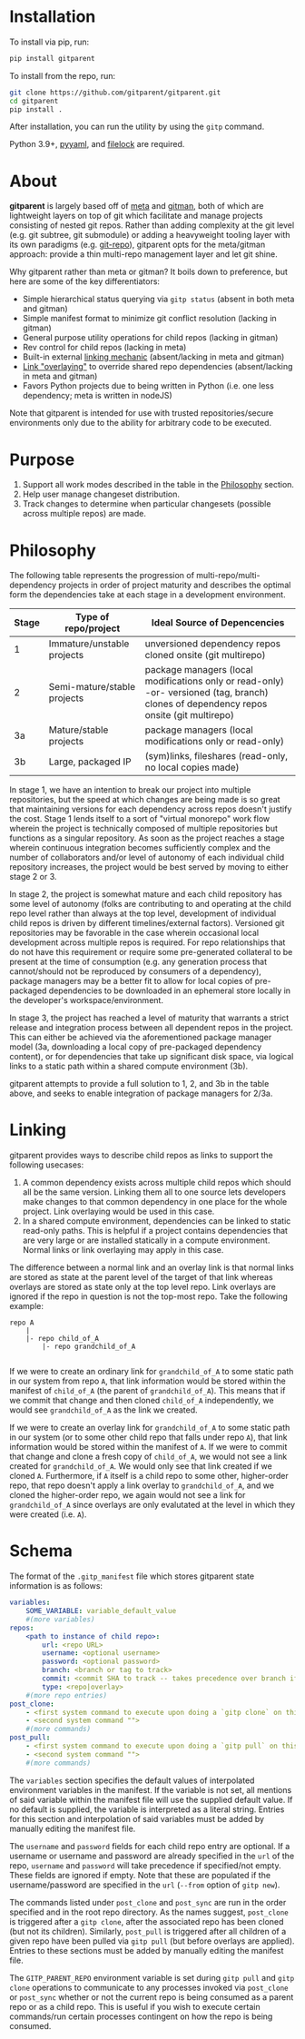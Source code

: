 # Installation

To install via pip, run:

```bash
pip install gitparent
```

To install from the repo, run:

```bash
git clone https://github.com/gitparent/gitparent.git
cd gitparent
pip install .
```

After installation, you can run the utility by using the `gitp` command. 

Python 3.9+, [pyyaml](https://github.com/yaml/pyyaml), and [filelock](https://github.com/tox-dev/py-filelock) are required.

# About

**gitparent** is largely based off of [meta](https://github.com/mateodelnorte/meta) and [gitman](https://github.com/jacebrowning/gitman), both of which are lightweight layers on top of git which facilitate and manage projects consisting of nested git repos. Rather than adding complexity at the git level (e.g. git subtree, git submodule) or adding a heavyweight tooling layer with its own paradigms (e.g. [git-repo](https://gerrit.googlesource.com/git-repo/)), gitparent opts for the meta/gitman approach: provide a thin multi-repo management layer and let git shine.

Why gitparent rather than meta or gitman? It boils down to preference, but here are some of the key differentiators:

- Simple hierarchical status querying via `gitp status` (absent in both meta and gitman)
- Simple manifest format to minimize git conflict resolution (lacking in gitman)
- General purpose utility operations for child repos (lacking in gitman)
- Rev control for child repos (lacking in meta)
- Built-in external [linking mechanic](#Linking) (absent/lacking in meta and gitman)
- [Link "overlaying"](#Linking) to override shared repo dependencies (absent/lacking in meta and gitman)
- Favors Python projects due to being written in Python (i.e. one less dependency; meta is written in nodeJS)

Note that gitparent is intended for use with trusted repositories/secure environments only due to the ability for arbitrary code to be executed.

# Purpose

1. Support all work modes described in the table in the [Philosophy](#Philosophy) section.
2. Help user manage changeset distribution.
3. Track changes to determine when particular changesets (possible across multiple repos) are made.


# Philosophy

The following table represents the progression of multi-repo/multi-dependency projects in order of project maturity and describes the optimal form the dependencies take at each stage in a development environment.

| Stage | Type of repo/project         | Ideal Source of Depencencies                                                                                                              |
|-------|------------------------------|-------------------------------------------------------------------------------------------------------------------------------------------|
| 1     | Immature/unstable projects   | unversioned dependency repos cloned onsite (git multirepo)                                                                                |
| 2     | Semi-mature/stable projects  | package managers (local modifications only or read-only) -or- versioned (tag, branch) clones of dependency repos onsite (git multirepo)   |
| 3a    | Mature/stable projects       | package managers (local modifications only or read-only)                                                                                  |
| 3b    | Large, packaged IP           | (sym)links, fileshares (read-only, no local copies made)                                                                                  |

In stage 1, we have an intention to break our project into multiple repositories, but the speed at which changes are being made is so great that maintaining versions for each dependency across repos doesn't justify the cost. Stage 1 lends itself to a sort of "virtual monorepo" work flow wherein the project is technically composed of multiple repositories but functions as a singular repository. As soon as the project reaches a stage wherein continuous integration becomes sufficiently complex and the number of collaborators and/or level of autonomy of each individual child repository increases, the project would be best served by moving to either stage 2 or 3.

In stage 2, the project is somewhat mature and each child repository has some level of autonomy (folks are contributing to and operating at the child repo level rather than always at the top level, development of individual child repos is driven by different timelines/external factors). Versioned git repositories may be favorable in the case wherein occasional local development across multiple repos is required. For repo relationships that do not have this requirement or require some pre-generated collateral to be present at the time of consumption (e.g. any generation process that cannot/should not be reproduced by consumers of a dependency), package managers may be a better fit to allow for local copies of pre-packaged dependencies to be downloaded in an ephemeral store locally in the developer's workspace/environment.

In stage 3, the project has reached a level of maturity that warrants a strict release and integration process between all dependent repos in the project. This can either be achieved via the aforementioned package manager model (3a, downloading a local copy of pre-packaged dependency content), or for dependencies that take up significant disk space, via logical links to a static path within a shared compute environment (3b).

gitparent attempts to provide a full solution to 1, 2, and 3b in the table above, and seeks to enable integration of package managers for 2/3a.


# Linking

gitparent provides ways to describe child repos as links to support the following usecases:

1. A common dependency exists across multiple child repos which should all be the same version. Linking them all to one source lets developers make changes to that common dependency in one place for the whole project. Link overlaying would be used in this case.
2. In a shared compute environment, dependencies can be linked to static read-only paths. This is helpful if a project contains dependencies that are very large or are installed statically in a compute environment. Normal links or link overlaying may apply in this case.

The difference between a normal link and an overlay link is that normal links are stored as state at the parent level of the target of that link whereas overlays are stored as state only at the top level repo. Link overlays are ignored if the repo in question is not the top-most repo. Take the following example:

```
repo A
    |
    |- repo child_of_A
        |- repo grandchild_of_A
       
```

If we were to create an ordinary link for `grandchild_of_A` to some static path in our system from repo `A`, that link information would be stored within the manifest of `child_of_A` (the parent of `grandchild_of_A`). This means that if we commit that change and then cloned `child_of_A` independently, we would see `grandchild_of_A` as the link we created.

If we were to create an overlay link for `grandchild_of_A` to some static path in our system (or to some other child repo that falls under repo `A`), that link information would be stored within the manifest of `A`. If we were to commit that change and clone a fresh copy of `child_of_A`, we would not see a link created for `grandchild_of_A`. We would only see that link created if we cloned `A`. Furthermore, if `A` itself is a child repo to some other, higher-order repo, that repo doesn't apply a link overlay to `grandchild_of_A`, and we cloned the higher-order repo, we again would not see a link for `grandchild_of_A` since overlays are only evalutated at the level in which they were created (i.e. `A`).

# Schema

The format of the `.gitp_manifest` file which stores gitparent state information is as follows:

```yaml
variables:
    SOME_VARIABLE: variable_default_value
    #(more variables)
repos:
    <path to instance of child repo>:
        url: <repo URL>
        username: <optional username>
        password: <optional password>
        branch: <branch or tag to track>
        commit: <commit SHA to track -- takes precedence over branch if both are specified>
        type: <repo|overlay>
    #(more repo entries)
post_clone:
    - <first system command to execute upon doing a `gitp clone` on this repo>
    - <second system command "">
    #(more commands)
post_pull:
    - <first system command to execute upon doing a `gitp pull` on this repo>
    - <second system command "">
    #(more commands)
```

The `variables` section specifies the default values of interpolated environment variables in the manifest. If the variable is not set, all mentions of said variable within the manifest file will use the supplied default value. If no default is supplied, the variable is interpreted as a literal string. Entries for this section and interpolation of said variables must be added by manually editing the manifest file.

The `username` and `password` fields for each child repo entry are optional. If a username or username and password are already specified in the `url` of the repo, `username` and `password` will take precedence if specified/not empty. These fields are ignored if empty. Note that these are populated if the username/password are specified in the `url` (`--from` option of `gitp new`).

The commands listed under `post_clone` and `post_sync` are run in the order specified and in the root repo directory. As the names suggest, `post_clone` is triggered after a `gitp clone`, after the associated repo has been cloned (but not its children). Similarly, `post_pull` is triggered after all children of a given repo have been pulled via `gitp pull` (but before overlays are applied). Entries to these sections must be added by manually editing the manifest file.

The `GITP_PARENT_REPO` environment variable is set during `gitp pull` and `gitp clone` operations to communicate to any processes invoked via `post_clone` or `post_sync` whether or not the current repo is being consumed as a parent repo or as a child repo. This is useful if you wish to execute certain commands/run certain processes contingent on how the repo is being consumed.